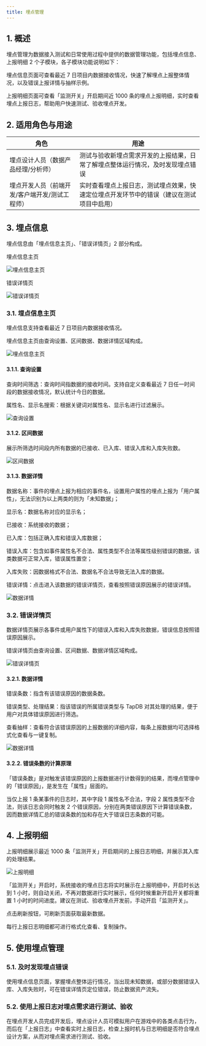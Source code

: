 ```yaml
---
title: 埋点管理
---
```


## 1. 概述

埋点管理为数据接入测试和日常使用过程中提供的数据管理功能，包括埋点信息、上报明细 2 个子模块，各子模块功能说明如下：

埋点信息页面可查看最近 7 日项目内数据接收情况，快速了解埋点上报整体情况，以及错误上报详情与抽样示例。

上报明细页面可查看「监测开关」开启期间近 1000 条的埋点上报明细，实时查看埋点上报日志，帮助用户快速测试、验收埋点开发。

## 2. 适用角色与用途

| 角色                                | 用途                                                                           |
| ----------------------------------- | ------------------------------------------------------------------------------ |
| 埋点设计人员（数据产品经理/分析师） | 测试与验收新埋点需求开发的上报结果，日常了解埋点整体运行情况，及时发现埋点错误 |
| 埋点开发人员（前端开发/客户端开发/测试工程师）     | 实时查看埋点上报日志，测试埋点效果，快速定位埋点开发环节中的错误（建议在测试项目中启用） |

## 3. 埋点信息

埋点信息由「埋点信息主页」、「错误详情页」2 部分构成。

埋点信息主页

![埋点信息主页](/img/customEvent/tracking_manager_1.png)

错误详情页

![错误详情页](/img/customEvent/tracking_manager_2.png)

### 3.1. 埋点信息主页

埋点信息支持查看最近 7 日项目内数据接收情况。

埋点信息主页由查询设置、区间数据、数据详情区域构成。

![埋点信息主页](/img/customEvent/tracking_manager_3.png)

#### 3.1.1. 查询设置

查询时间筛选：查询时间指数据的接收时间。支持自定义查看最近 7 日任一时间段的数据接收情况，默认统计今日的数据。

属性名、显示名搜索：根据关键词对属性名、显示名进行过滤展示。

![查询设置](/img/customEvent/tracking_manager_4.png)

#### 3.1.2. 区间数据

展示所筛选时间段内所有数据的已接收、已入库、错误入库和入库失败数。

![区间数据](/img/customEvent/tracking_manager_5.png)

#### 3.1.3. 数据详情

数据名称：事件的埋点上报为相应的事件名，设置用户属性的埋点上报为「用户属性」，无法识别为以上两类的则为「未知数据」；

显示名：数据名称对应的显示名；

已接收：系统接收的数据；

已入库：包括正确入库和错误入库数据；

错误入库：包含如事件属性名不合法、属性类型不合法等属性级别错误的数据，该类数据可正常入库，错误属性置空；

入库失败：因数据格式不合法、数据名不合法导致无法入库的数据。

错误详情：点击进入该数据的错误详情页，查看按照错误原因展示的错误详情。

![数据详情](/img/customEvent/tracking_manager_6.png)

### 3.2. 错误详情页

数据详情页展示各事件或用户属性下的错误入库和入库失败数据，错误信息按照错误原因展示。

错误详情页由查询设置、区间数据、数据详情区域构成。

![错误详情页](/img/customEvent/tracking_manager_7.png)

#### 3.2.1. 数据详情

错误条数：指含有该错误原因的数据条数。

错误类型、处理结果：指该错误的所属错误类型与 TapDB 对其处理的结果，便于用户对具体错误原因进行筛选。

查看抽样：查看符合该错误原因的上报数据的详细内容，每条上报数据均可选择格式化查看与一键复制。

![数据详情](/img/customEvent/tracking_manager_8.png)

#### 3.2.2. 错误条数的计算原理

「错误条数」是对触发该错误原因的上报数据进行计数得到的结果，而埋点管理中的「错误原因」，是发生在「属性」层面的。

当仅上报 1 条某事件的日志时，其中字段 1 属性名不合法，字段 2 属性类型不合法，则该日志会同时触发 2 个错误原因，分别在两类错误原因下计算错误条数，因而数据详情汇总的错误条数的加和存在大于错误日志条数的可能。

## 4. 上报明细

上报明细展示最近 1000 条「监测开关」开启期间的上报日志明细，并展示其入库的处理结果。

![上报明细](/img/customEvent/tracking_manager_9.png)

「监测开关」开启时，系统接收的埋点日志将实时展示在上报明细中，开启时长达到 1 小时，则自动关闭，不再对数据进行实时展示，任何时候重新开启开关都将重置 1 小时的时间进度。建议在测试、验收埋点开发前，手动开启「监测开关」。

点击刷新按钮，可刷新页面获取最新数据。

每行上报日志明细都可进行格式化查看、复制操作。

## 5. 使用埋点管理

### 5.1. 及时发现埋点错误

使用埋点信息页面，掌握埋点整体运行情况，当出现未知数据，或部分数据错误入库、入库失败时，可在错误详情页定位错误，防止数据资产流失。

### 5.2. 使用上报日志对埋点需求进行测试、验收

在埋点开发人员完成开发后，埋点设计人员可模拟用户在游戏中的各类点击行为，而后在「上报日志」中查看实时上报日志，检查上报时机与日志明细是否符合埋点设计方案，从而对埋点需求进行测试、验收。
